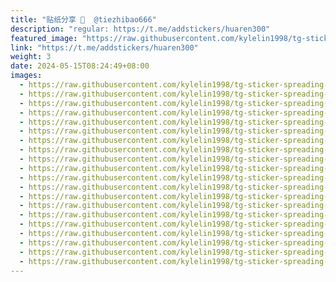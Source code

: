 ```yaml
---
title: "贴纸分享 🥰  @tiezhibao666"
description: "regular: https://t.me/addstickers/huaren300"
featured_image: "https://raw.githubusercontent.com/kylelin1998/tg-sticker-spreading-worldwide-images/main/img/4772855c-e5e4-48c4-ac7d-e522935a75d3.jpg"
link: "https://t.me/addstickers/huaren300"
weight: 3
date: 2024-05-15T08:24:49+08:00
images:
  - https://raw.githubusercontent.com/kylelin1998/tg-sticker-spreading-worldwide-images/main/img/4772855c-e5e4-48c4-ac7d-e522935a75d3.jpg
  - https://raw.githubusercontent.com/kylelin1998/tg-sticker-spreading-worldwide-images/main/img/c749326c-aff3-4af0-b68b-a8860b6a767f.jpg
  - https://raw.githubusercontent.com/kylelin1998/tg-sticker-spreading-worldwide-images/main/img/0b1a54fb-8c6f-4fa2-8b43-cd5ee2a6fba3.jpg
  - https://raw.githubusercontent.com/kylelin1998/tg-sticker-spreading-worldwide-images/main/img/00404341-b616-492d-b93a-9dc61d7bf58d.jpg
  - https://raw.githubusercontent.com/kylelin1998/tg-sticker-spreading-worldwide-images/main/img/761b874a-ce84-41fb-8a80-2bbb6afece8a.jpg
  - https://raw.githubusercontent.com/kylelin1998/tg-sticker-spreading-worldwide-images/main/img/e1fb1b69-8c5c-452f-b3e5-9cace40733d6.jpg
  - https://raw.githubusercontent.com/kylelin1998/tg-sticker-spreading-worldwide-images/main/img/52f9ccff-d54c-4bc1-bd32-0eeec8c809c0.jpg
  - https://raw.githubusercontent.com/kylelin1998/tg-sticker-spreading-worldwide-images/main/img/22d92a22-2b32-4825-9074-ce1395a0457b.jpg
  - https://raw.githubusercontent.com/kylelin1998/tg-sticker-spreading-worldwide-images/main/img/9133df7c-1399-4f2c-97c7-7aebd724627a.jpg
  - https://raw.githubusercontent.com/kylelin1998/tg-sticker-spreading-worldwide-images/main/img/81c62331-4c43-417e-ad94-379bd33686b4.jpg
  - https://raw.githubusercontent.com/kylelin1998/tg-sticker-spreading-worldwide-images/main/img/eff0b1e9-db4a-40db-8de6-72e065bd55d2.jpg
  - https://raw.githubusercontent.com/kylelin1998/tg-sticker-spreading-worldwide-images/main/img/69369386-e269-4f5f-b1ff-7eb2b0899d38.jpg
  - https://raw.githubusercontent.com/kylelin1998/tg-sticker-spreading-worldwide-images/main/img/f5811d4e-1c94-4a83-83b5-e73203c8d302.jpg
  - https://raw.githubusercontent.com/kylelin1998/tg-sticker-spreading-worldwide-images/main/img/786f1fae-05dc-4d18-9c13-4d63e2a08256.jpg
  - https://raw.githubusercontent.com/kylelin1998/tg-sticker-spreading-worldwide-images/main/img/55fabdde-d3bc-47e0-9304-03b7adf274cb.jpg
  - https://raw.githubusercontent.com/kylelin1998/tg-sticker-spreading-worldwide-images/main/img/81f64579-8da0-4d0c-b87e-6c51e50902b8.jpg
  - https://raw.githubusercontent.com/kylelin1998/tg-sticker-spreading-worldwide-images/main/img/0aac21ee-88dd-4a0e-9a0b-020a1ab002d2.jpg
  - https://raw.githubusercontent.com/kylelin1998/tg-sticker-spreading-worldwide-images/main/img/94a475e2-6750-422a-89a0-f961ba504b8f.jpg
  - https://raw.githubusercontent.com/kylelin1998/tg-sticker-spreading-worldwide-images/main/img/9ebbdca8-910a-4c3b-8e17-bc8386b5a4aa.jpg
  - https://raw.githubusercontent.com/kylelin1998/tg-sticker-spreading-worldwide-images/main/img/f39caa1e-0ff4-4d62-8d09-164ae8331ff0.jpg
---
```

